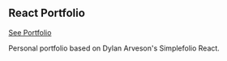 
## React Portfolio

[See Portfolio](https://dlustre.github.io/react-portfolio/)

Personal portfolio based on Dylan Arveson's Simplefolio React.
